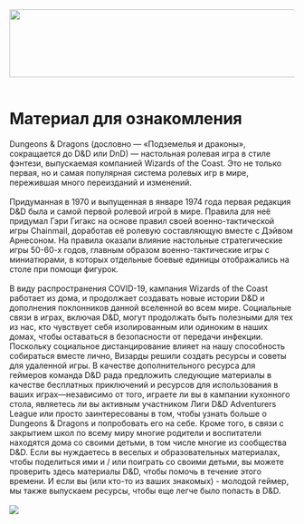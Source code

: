 <!DOCTYPE html>
<html lang="en">
<head>
    <meta charset="UTF-8" />
        <link rel="stylesheet" href="css/stule.css">
</head>
<body>
    <header>
        <div class="header-bg">
            <img src="лог0.png" width="1000" height="120">
        </div>
    </header>
    <h1>
        Материал для ознакомления
    </h1>
    Dungeons & Dragons (дословно — «Подземелья и драконы», сокращается до D&D или DnD) — настольная ролевая игра в стиле фэнтези, выпускаемая компанией Wizards of the Coast. Это не только первая, но и самая популярная система ролевых игр в мире, пережившая много переизданий и изменений.
    <br><br>Придуманная в 1970 и выпущенная в январе 1974 года первая редакция D&D была и самой первой ролевой игрой в мире. Правила для неё придумал Гэри Гигакс на основе правил своей военно-тактической игры Chainmail, доработав её ролевую составляющую вместе с Дэйвом Арнесоном. На правила оказали влияние настольные стратегические игры 50-60-х годов, главным образом военно-тактические игры с миниатюрами, в которых отдельные боевые единицы отображались на столе при помощи фигурок.
    <br><br>В виду распространения COVID-19, кампания Wizards of the Coast работает из дома, и продолжает создавать новые истории D&D и дополнения поклонников данной вселенной во всем мире.
    Социальные связи в играх, включая D&D, могут продолжать быть полезными для тех из нас, кто чувствует себя изолированным или одиноким в наших домах, чтобы оставаться в безопасности от передачи инфекции. Поскольку социальное дистанцирование влияет на нашу способность собираться вместе лично, Визарды решили создать ресурсы и советы для удаленной игры.
    В качестве дополнительного ресурса для геймеров команда D&D рада предложить следующие материалы в качестве бесплатных приключений и ресурсов для использования в ваших играх—независимо от того, играете ли вы в кампании кухонного стола, являетесь ли вы активным участником Лиги D&D Adventurers League или просто заинтересованы в том, чтобы узнать больше о Dungeons & Dragons и попробовать его на себе.
    Кроме того, в связи с закрытием школ по всему миру многие родители и воспитатели находятся дома со своими детьми, в том числе многие из сообщества D&D. Если вы нуждаетесь в веселых и образовательных материалах, чтобы поделиться ими и / или поиграть со своими детьми, вы можете проверить здесь материалы D&D, чтобы помочь в течение этого времени. И если вы (или кто-то из ваших знакомых) - молодой геймер, мы также выпускаем ресурсы, чтобы еще легче было попасть в D&D.
    <br><br>
    <a href="https://hobbygames.ru/dungeons-and-dragons"><img src="DNDshss.png"></a>
 </body>
</html>
